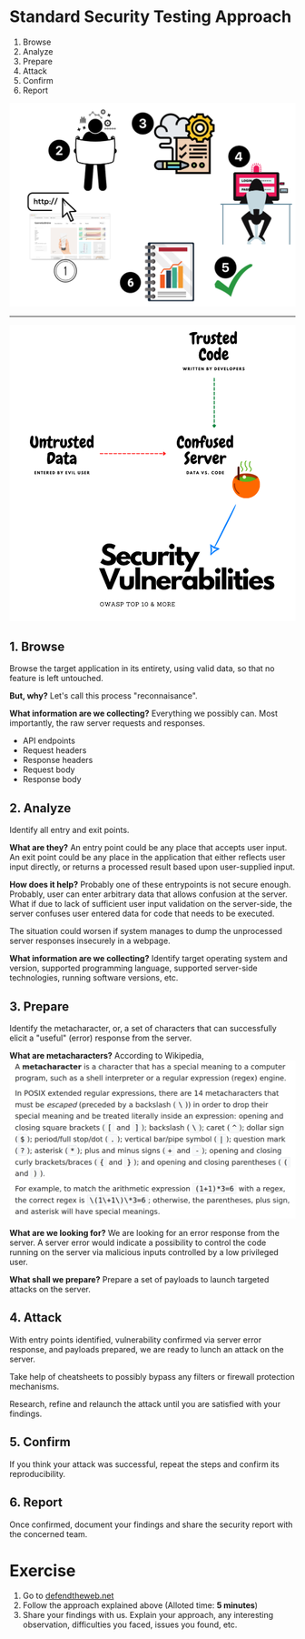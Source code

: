 # Standard Security Testing Approach

1. Browse
2. Analyze
3. Prepare
4. Attack
5. Confirm
6. Report

![Standard Approach](images/Approach.svg)

---

![Untrusted Data](images/Untrusted_Data.png)

## 1. Browse

Browse the target application in its entirety, using valid data, so that no feature is left untouched.

**But, why?**
Let's call this process "reconnaisance".

**What information are we collecting?**
Everything we possibly can. Most importantly, the raw server requests and responses.

* API endpoints
* Request headers
* Response headers
* Request body
* Response body

## 2. Analyze

Identify all entry and exit points.

**What are they?**
An entry point could be any place that accepts user input.
An exit point could be any place in the application that either reflects user input directly, or returns a processed result based upon user-supplied input. 

**How does it help?**
Probably one of these entrypoints is not secure enough. Probably, user can enter arbitrary data that allows confusion at the server. What if due to lack of sufficient user input validation on the server-side, the server confuses user entered data for code that needs to be executed.

The situation could worsen if system manages to dump the unprocessed server responses insecurely in a webpage.

**What information are we collecting?**
Identify target operating system and version, supported programming language, supported server-side technologies, running software versions, etc.

## 3. Prepare

Identify the metacharacter, or, a set of characters that can successfully elicit a "useful" (error) response from the server.

**What are metacharacters?**
According to Wikipedia,
![Metacharacters](images/metacharacters.png)

**What are we looking for?**
We are looking for an error response from the server. A server error would indicate a possibility to control the code running on the server via malicious inputs controlled by a low privileged user.

**What shall we prepare?**
Prepare a set of payloads to launch targeted attacks on the server.

## 4. Attack

With entry points identified, vulnerability confirmed via server error response, and payloads prepared, we are ready to lunch an attack on the server.

Take help of cheatsheets to possibly bypass any filters or firewall protection mechanisms.

Research, refine and relaunch the attack until you are satisfied with your findings.

## 5. Confirm

If you think your attack was successful, repeat the steps and confirm its reproducibility.

## 6. Report

Once confirmed, document your findings and share the security report with the concerned team.

# Exercise

1. Go to [defendtheweb.net](https://defendtheweb.net/)
2. Follow the approach explained above (Alloted time: **5 minutes**)
3. Share your findings with us. Explain your approach, any interesting observation, difficulties you faced, issues you found, etc.